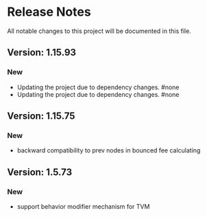# Release Notes

All notable changes to this project will be documented in this file.

## Version: 1.15.93

### New
 - Updating the project due to dependency changes. #none
 - Updating the project due to dependency changes. #none


## Version: 1.15.75

### New

- backward compatibility to prev nodes in bounced fee calculating

## Version: 1.5.73

### New

- support behavior modifier mechanism for TVM

